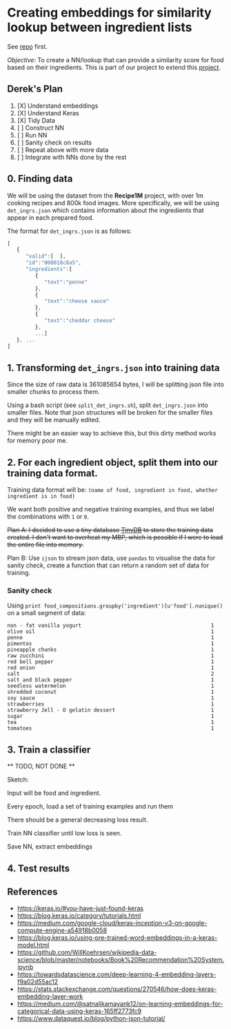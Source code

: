 # Creating embeddings for similarity lookup between ingredient lists

See [repo](https://github.com/yyc/cs3244) first.

*Objective*: To create a NN/lookup that can provide a similarity score for food
based on their ingredients. This is part of our project to extend this
[project](http://pic2recipe.csail.mit.edu/).

## Derek's Plan

1. [X] Understand embeddings
2. [X] Understand Keras
3. [X] Tidy Data
4. [ ] Construct NN
5. [ ] Run NN
5. [ ] Sanity check on results
6. [ ] Repeat above with more data
7. [ ] Integrate with NNs done by the rest 

## 0. Finding data

We will be using the dataset from the **Recipe1M** project, with over 1m cooking
recipes and 800k food images. More specifically, we will be using
`det_ingrs.json` which contains information about the ingredients that appear in
each prepared food.

The format for `det_ingrs.json` is as follows:

```javascript
[  
   {  
      "valid":[  ],
      "id":"000018c8a5",
      "ingredients":[  
         {  
            "text":"penne"
         },
         {  
            "text":"cheese sauce"
         },
         {  
            "text":"cheddar cheese"
         },
         ...]
   }, ...
]
```

## 1. Transforming `det_ingrs.json` into training data

Since the size of raw data is 361085654 bytes, I will be splitting json file into smaller chunks to process them.

Using a bash script (see `split_det_ingrs.sh`), split `det_ingrs.json` into
smaller files. Note that json structures will be broken for the smaller files
and they will be manually edited. 

There might be an easier way to achieve this, but this dirty method works for memory poor me.

## 2. For each ingredient object, split them into our training data format.

Training data format will be: 
`(name of food, ingredient in food, whether ingredient is in food)`

We want both positive and negative training examples, and thus we label the
combinations with `1` or `0`. 

~~Plan A: I decided to use a tiny database [TinyDB](https://pypi.org/project/tinydb/) to store the training data created. I don't want to overheat my MBP, which is possible if I were to load the entire file into memory.~~

Plan B: Use `ijson` to stream json data, use `pandas` to visualise the data for sanity check, create a function that can return a random set of data for training.

### Sanity check

Using `print food_compositions.groupby('ingredient')[u'food'].nunique()` on a small segment of data:

```
non - fat vanilla yogurt                                          1
olive oil                                                         1
penne                                                             1
pimentos                                                          1
pineapple chunks                                                  1
raw zucchini                                                      1
red bell pepper                                                   1
red onion                                                         1
salt                                                              2
salt and black pepper                                             1
seedless watermelon                                               1
shredded coconut                                                  1
soy sauce                                                         1
strawberries                                                      1
strawberry Jell - O gelatin dessert                               1
sugar                                                             1
tea                                                               1
tomatoes                                                          1
```

## 3. Train a classifier

** TODO, NOT DONE **

Sketch:

Input will be food and ingredient. 

Every epoch, load a set of training examples and run them

There should be a general decreasing loss result.

Train NN classifier until low loss is seen.

Save NN, extract embeddings

## 4. Test results


## References
* https://keras.io/#you-have-just-found-keras
* https://blog.keras.io/category/tutorials.html
* https://medium.com/google-cloud/keras-inception-v3-on-google-compute-engine-a54918b0058
* https://blog.keras.io/using-pre-trained-word-embeddings-in-a-keras-model.html
* https://github.com/WillKoehrsen/wikipedia-data-science/blob/master/notebooks/Book%20Recommendation%20System.ipynb
* https://towardsdatascience.com/deep-learning-4-embedding-layers-f9a02d55ac12
* https://stats.stackexchange.com/questions/270546/how-does-keras-embedding-layer-work
* https://medium.com/@satnalikamayank12/on-learning-embeddings-for-categorical-data-using-keras-165ff2773fc9
* https://www.dataquest.io/blog/python-json-tutorial/
